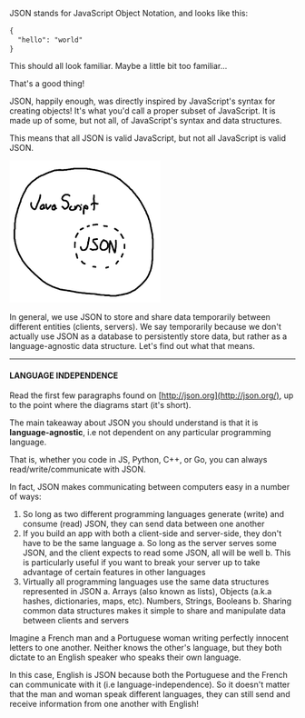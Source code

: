 JSON stands for JavaScript Object Notation, and looks like this:


```
{
  "hello": "world"
}
```

This should all look familiar. Maybe a little bit too familiar...



That's a good thing!



JSON, happily enough, was directly inspired by JavaScript's syntax for creating objects! It's what you'd call a proper subset of JavaScript. It is made up of some, but not all, of JavaScript's syntax and data structures.



This means that all JSON is valid JavaScript, but not all JavaScript is valid JSON.


![](./1.png)






In general, we use JSON to store and share data temporarily between different entities (clients, servers). We say temporarily because we don't actually use JSON as a database to persistently store data, but rather as a language-agnostic data structure.  Let's find out what that means.

  

----------

  

#### **LANGUAGE INDEPENDENCE**

  

Read the first few paragraphs found on [http://json.org](http://json.org/), up to the point where the diagrams start (it's short).

  

The main takeaway about JSON you should understand is that it is **language-agnostic**, i.e not dependent on any particular programming language.

  

That is, whether you code in JS, Python, C++, or Go, you can always read/write/communicate with JSON.

  

In fact, JSON makes communicating between computers easy in a number of ways:

  

1.  So long as two different programming languages generate (write) and consume (read) JSON, they can send data between one another
2.  If you build an app with both a client-side and server-side, they don't have to be the same language
a.  So long as the server serves some JSON, and the client expects to read some JSON, all will be well
b.  This is particularly useful if you want to break your server up to take advantage of certain features in other languages
3.  Virtually all programming languages use the same data structures represented in JSON
a.  Arrays (also known as lists), Objects (a.k.a hashes, dictionaries, maps, etc). Numbers, Strings, Booleans
b.  Sharing common data structures makes it simple to share and manipulate data between clients and servers

  

Imagine a French man and a Portuguese woman writing perfectly innocent letters to one another. Neither knows the other's language, but they both dictate to an English speaker who speaks their own language.

  

In this case, English is JSON because both the Portuguese and the French can communicate with it (i.e language-independence). So it doesn't matter that the man and woman speak different languages, they can still send and receive information from one another with English!